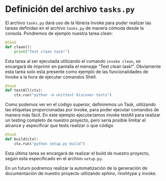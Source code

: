 
# Definición del archivo ``` tasks.py ```
El archivo ```tasks.py``` dará uso de la librería Invoke para poder realizar las tareas definidas en el archivo ```tasks.py``` de manera cómoda desde la consola. Pondremos de ejemplo nuestra tarea clean:
``` python
@task
def clean():
    print("Test clean task!")
```
Esta tarea al ser ejecutada utilizando el comando ``` invoke clean ```, se encargará de imprimir en pantalla el mensaje “Test clean task!”. Obviamente esta tarea solo esta presente como ejemplo de las funcionalidades de Invoke a la hora de ejecutar comandos Shell.

``` python
@task
def testAll(ctx):
    ctx.run("python -m unittest discover tests")
```

Como podemos ver en el código superior, definiremos un Task, utilizando las etiquetas proporcionadas por invoke, para poder ejecutar comandos de manera más fácil. En este ejemplo ejecutaríamos invoke testAll para realizar un testing completo de nuestro proyecto, pero sería posible limitar el alcance y especificar que tests realizar o que código 

``` python
@task
def build(ctx):
    ctx.run("python setup.py build")
```

Esta última tarea se encargará de realizar el build de nuestro proyecto, según esta especificado en el archivo ``` setup.py ```.

En un futuro podremos realizar la automatización de la generación de documentación de nuestro proyecto utilizando sphinx, rinohtype y invoke.